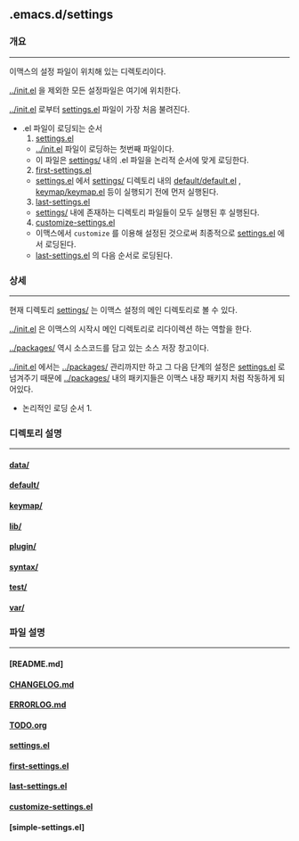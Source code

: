 ## .emacs.d/settings
### 개요
---
이맥스의 설정 파일이 위치해 있는 디렉토리이다.

[../init.el] 을 제외한 모든 설정파일은 여기에 위치한다.

[../init.el] 로부터 [settings.el] 파일이 가장 처음 불려진다.

* .el 파일이 로딩되는 순서
	1. [settings.el]
	* [../init.el] 파일이 로딩하는 첫번째 파일이다.
	* 이 파일은 [settings/] 내의 .el 파일을 논리적 순서에 맞게 로딩한다.
	2. [first-settings.el]
	* [settings.el] 에서 [settings/] 디렉토리 내의 [default/default.el] , [keymap/keymap.el] 등이 실행되기 전에 먼저 실행된다.
	3. [last-settings.el]
	* [settings/] 내에 존재하는 디렉토리 파일들이 모두 실행된 후 실행된다.
	4. [customize-settings.el]
	* 이맥스에서 `customize` 를 이용해 설정된 것으로써 최종적으로 [settings.el] 에서 로딩된다.
	* [last-settings.el] 의 다음 순서로 로딩된다.

### 상세
---
현재 디렉토리 [settings/] 는 이맥스 설정의 메인 디렉토리로 볼 수 있다.

[../init.el] 은 이맥스의 시작시 메인 디렉토리로 리다이렉션 하는 역할을 한다.

[../packages/] 역시 소스코드를 담고 있는 소스 저장 창고이다.

[../init.el] 에서는 [../packages/] 관리까지만 하고 그 다음 단계의 설정은 [settings.el] 로 넘겨주기 때문에 [../packages/] 내의 패키지들은 이맥스 내장 패키지 처럼 작동하게 되어있다.

* 논리적인 로딩 순서
	1. 

### 디렉토리 설명
---
#### [data/]

#### [default/]

#### [keymap/]

#### [lib/]

#### [plugin/]

#### [syntax/]

#### [test/]

#### [var/]

### 파일 설명
---
#### [README.md]

#### [CHANGELOG.md]

#### [ERRORLOG.md]

#### [TODO.org]

#### [settings.el]

#### [first-settings.el]

#### [last-settings.el]

#### [customize-settings.el]

#### [simple-settings.el]


<!-- 상위 디렉토리 정보 -->
[../caches/]: (../caches)
[../packages/]: (../packages)
[../documents/]: (../documents)

<!-- 상위 파일 정보 -->
[../README.md]: (../README.md)
[../init.el]: (../init.el)
[../search.sh]: (../serach.sh)

<!-- 현재 디렉토리 정보 -->
[settings/]: (./)
[data/]: (data)
[default/]: (default)
[keymap/]: (keymap)
[lib/]: (lib)
[plugin/]: (plugin)
[syntax/]: (syntax)
[test/]: (test)
[var/]: (var)

<!-- 현재 파일 정보 -->
[CHANGELOG.md]: (CHANGELOG.md)
[ERRORLOG.md]: (ERRORLOG.md)
[TODO.org]: (TODO.org)
[settings.el]: (settings.el)
[first-settings.el]: (first-settings.el)
[last-settings.el]: (last-settings.el)
[customize-settings.el]: (customize-settings.el)

<!-- 하위 디렉토리 정보 -->

<!-- 하위 파일 정보 -->
[data/data.el]: (data/data.el)
[data/README.md]: (data/README.md)
[default/default.el]: (default/default.el)
[default/README.md]: (default/README.md)
[keymap/keymap.el]: (keymap/keymap.el)
[keymap/README.md]: (keymap/README.md)
[lib/lib.el]: (lib/lib.el)
[lib/README.md]: (lib/README.md)
[plugin/plugin.el]: (plugin/plugin.el)
[plugin/README.md]: (plugin/README.md)
[syntax/syntax.el]: (syntax/syntax.el)
[syntax/README.md]: (syntax/README.md)
[test/test.el]: (test/test.el)
[test/README.md]: (test/README.md)
[var/var.el]: (var/var.el)
[var/README.md]: (var/README.md)
